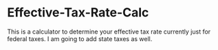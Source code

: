 # Effective-Tax-Rate-Calc
This is a calculator to determine your effective tax rate currently just for federal taxes. I am going to add state taxes as well.
